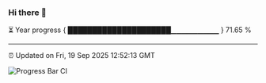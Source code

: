 ### Hi there 👋

⏳ Year progress { █████████████████████▁▁▁▁▁▁▁▁▁ } 71.65 %

---

⏰ Updated on Fri, 19 Sep 2025 12:52:13 GMT

![Progress Bar CI](https://github.com/DhruviPatel157/GitHub-Actions-Demo/workflows/Progress%20Bar%20CI/badge.svg)
